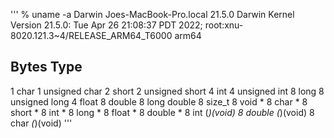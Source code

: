 '''
% uname -a
Darwin Joes-MacBook-Pro.local 21.5.0 Darwin Kernel Version 21.5.0: Tue Apr 26 21:08:37 PDT 2022; root:xnu-8020.121.3~4/RELEASE_ARM64_T6000 arm64

Bytes   Type
---------------------
   1     char
   1     unsigned char
   2     short
   2     unsigned short
   4     int
   4     unsigned int
   8     long
   8     unsigned long
   4     float
   8     double
   8     long double
   8     size_t
   8     void *
   8     char *
   8     short *
   8     int *
   8     long *
   8     float *
   8     double *
   8     int (*)(void)
   8     double (*)(void)
   8     char *(*)(void)
'''
